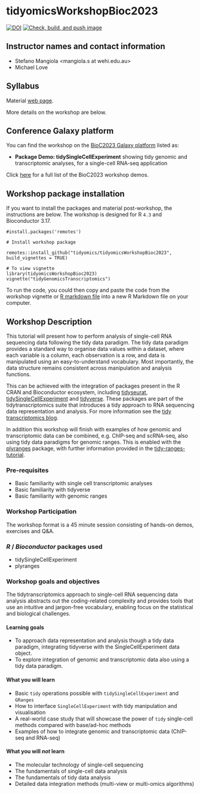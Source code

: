 # tidyomicsWorkshopBioc2023

<!-- badges: start -->
[![DOI](https://zenodo.org/badge/379767139.svg)](https://zenodo.org/badge/latestdoi/379767139)
[![Check, build, and push image](https://github.com/tidyomics/tidyomicsWorkshopBioc2023/actions/workflows/basic_checks.yaml/badge.svg)](https://github.com/tidyomics/tidyomicsWorkshopBioc2023/actions/workflows/basic_checks.yaml)
<!-- badges: end -->

## Instructor names and contact information

* Stefano Mangiola <mangiola.s at wehi.edu.au>
* Michael Love <michaelisaiahlove at gmail.com>

## Syllabus

Material [web page](https://tidyomics.github.io/tidyomicsWorkshopBioc2023/).

More details on the workshop are below.

## Conference Galaxy platform

You can find the workshop on the [BioC2023 Galaxy platform](https://workshop.bioconductor.org/) listed as:

* **Package Demo: tidySingleCellExperiment** showing tidy genomic and transcriptomic analyses, for a single-cell RNA-seq application

Click [here](https://bioc2023.bioconductor.org/workshops/) for a full list of the BioC2023 workshop demos.

## Workshop package installation 

If you want to install the packages and material post-workshop, the
instructions are below. The workshop is designed for R `4.3` and
Bioconductor 3.17. 

```
#install.packages('remotes')
          
# Install workshop package

remotes::install_github("tidyomics/tidyomicsWorkshopBioc2023", build_vignettes = TRUE)

# To view vignette
library(tidyomicsWorkshopBioc2023)
vignette("tidyGenomicsTranscriptomics")
```

To run the code, you could then copy and paste the code from the
workshop vignette or 
[R markdown file](https://raw.githubusercontent.com/tidyomics/tidyomicsWorkshopBioc2023/master/vignettes/tidyGenomicsTranscriptomics.Rmd)
into a new R Markdown file on your computer. 

## Workshop Description

This tutorial will present how to perform analysis of single-cell RNA
sequencing data following the tidy data paradigm. The tidy data
paradigm provides a standard way to organise data values within a
dataset, where each variable is a column, each observation is a row,
and data is manipulated using an easy-to-understand vocabulary. Most
importantly, the data structure remains consistent across manipulation
and analysis functions.

This can be achieved with the integration of packages present in the R
CRAN and Bioconductor ecosystem, including
[tidyseurat](https://stemangiola.github.io/tidyseurat/),
[tidySingleCellExperiment](https://stemangiola.github.io/tidySingleCellExperiment/)
and [tidyverse](https://www.tidyverse.org/). These packages are part
of the tidytranscriptomics suite that introduces a tidy approach to
RNA sequencing data representation and analysis. For more information
see the [tidy transcriptomics
blog](https://stemangiola.github.io/tidytranscriptomics/). 

In addition this workshop will finish with examples of how genomic and
transcriptomic data can be combined, e.g. ChIP-seq and scRNA-seq, also
using tidy data paradigms for genomic ranges. This is enabled with the 
[plyranges](https://sa-lee.github.io/plyranges/) package,
with further information provided in the 
[tidy-ranges-tutorial](https://tidyomics.github.io/tidy-ranges-tutorial/).

### Pre-requisites

* Basic familiarity with single cell transcriptomic analyses
* Basic familiarity with tidyverse
* Basic familiarity with genomic ranges

### Workshop Participation

The workshop format is a 45 minute session consisting of hands-on
demos, exercises and Q&A. 

### _R_ / _Bioconductor_ packages used

* tidySingleCellExperiment
* plyranges

### Workshop goals and objectives

The tidytranscriptomics approach to single-cell RNA sequencing data
analysis abstracts out the coding-related complexity and provides
tools that use an intuitive and jargon-free vocabulary, enabling focus
on the statistical and biological challenges.

#### Learning goals

* To approach data representation and analysis though a tidy data
  paradigm, integrating tidyverse with the SingleCellExperiment data
  object.
* To explore integration of genomic and transcriptomic data also using
  a tidy data paradigm.

#### What you will learn

-   Basic `tidy` operations possible with `tidySingleCellExperiment`
    and `GRanges`
-   How to interface `SingleCellExperiment` with tidy manipulation and
    visualisation 
-   A real-world case study that will showcase the power of `tidy`
    single-cell methods compared with base/ad-hoc methods
-   Examples of how to integrate genomic and transcriptomic data
    (ChIP-seq and RNA-seq)

#### What you will *not* learn

-   The molecular technology of single-cell sequencing
-   The fundamentals of single-cell data analysis
-   The fundamentals of tidy data analysis
-   Detailed data integration methods (multi-view or multi-omics
    algorithms)
